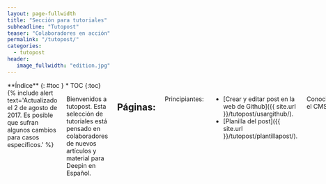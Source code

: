 ```yaml
---
layout: page-fullwidth
title: "Sección para tutoriales"
subheadline: "Tutopost"
teaser: "Colaboradores en acción"
permalink: "/tutopost/"
categories:
  - tutopost
header:
   image_fullwidth: "edition.jpg"
---
```

<div class="row">
<div class="medium-4 medium-push-8 columns" markdown="1">
<div class="panel radius" markdown="1">
**Índice**
{: #toc }
*  TOC
{:toc}
</div>
</div><!-- /.medium-4.columns -->

<div class="medium-8 medium-pull-4 columns" markdown="1">
{% include alert text='Actualizado el 2 de agosto de 2017. Es posible que sufran algunos cambios para casos específicos.' %}

Bienvenidos a tutopost. Esta selección de tutoriales está pensado en colaboradores de nuevos artículos y material para Deepin en Español.

## Páginas:

Principiantes:
* [Crear y editar post en la web de Github]({{ site.url }}/tutopost/usargithub/).
* [Planilla del post]({{ site.url }}/tutopost/plantillapost/).

Conociendo el CMS:
* [Git y Jekyll]({{ site.url }}/tutopost/gityjekyll/).
* [Cómo hacer y publicar un posts]({{ site.url }}/tutopost/crearpost/).

Extras:
* [Mediaelement]({{ site.url }}/tutopost/mediaelement/).
* [Códigos permitidos en Markdown]({{ site.url }}/tutopost/doc/).
* [Tipografía permitida]({{ site.url }}/tutopost/tipografia/).

## Agradecimientos

Este editor fue creado para Deepin en Español y está licenciado bajo MIT.

La fuente oficial de Git proviene del [manual de 2014](https://git-scm.com/book/es/v2).

Algunos tutoriales sobre Markdown lo encontrarás [Commonmark.org](http://commonmark.org/help/tutorial/) (en inglés)

</div><!-- /.medium-8.columns -->
</div><!-- /.row -->

